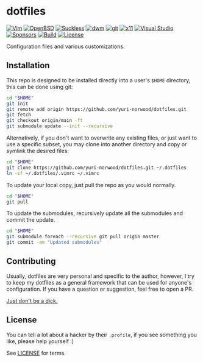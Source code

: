# dotfiles

[![Vim](https://img.shields.io/badge/--019733?logo=vim)](https://github.com/yuri-norwood/dotfiles/issues?q=label%3Avim)
[![OpenBSD](https://img.shields.io/badge/--F2CA30?logo=openbsd&logoColor=000000)](https://github.com/yuri-norwood/dotfiles/issues?q=label%3Aopenbsd)
[![Suckless](https://img.shields.io/badge/--1177AA?logo=suckless)](https://github.com/yuri-norwood/dotfiles/issues?q=label%3Asuckless)
[![dwm](https://img.shields.io/badge/--1177AA?logo=dwm)](https://github.com/yuri-norwood/dotfiles/issues?q=label%3Adwm)
[![git](https://img.shields.io/badge/--F05032?logo=git&logoColor=ffffff)](https://github.com/yuri-norwood/dotfiles/issues?q=label%3Agit)
[![x11](https://img.shields.io/badge/--F28834?logo=x.org&logoColor=ffffff)](https://github.com/yuri-norwood/dotfiles/issues?q=label%3Ax11)
[![Visual Studio](https://img.shields.io/badge/--6C33AF?logo=visual%20studio)](https://github.com/yuri-norwood/dotfiles/issues?q=label%3A%22visual+studio%22)
[![Sponsors](https://img.shields.io/badge/--EA4AAA?logo=github-sponsors&logoColor=ffffff)](https://github.com/sponsors/yuri-norwood)
[![Build](https://img.shields.io/badge/--success?logo=github-actions&logoColor=ffffff)](https://github.com/yuri-norwood/dotfiles/actions?query=workflow%3Alinting)
[![License](https://img.shields.io/badge/--blue?logo=creative-commons&logoColor=ffffff)](LICENSE)

Configuration files and various customizations.

## Installation

This repo is designed to be installed directly into a user's `$HOME` directory,
this can be done using git:

```sh
cd "$HOME"
git init
git remote add origin https://github.com/yuri-norwood/dotfiles.git
git fetch
git checkout origin/main -ft
git submodule update --init --recursive
```

Alternatively, if you don't want to overwrite any existing files, or just want
to use a specific subset, you may clone into another directory and copy or
symlink the desired files:

```sh
cd "$HOME"
git clone https://github.com/yuri-norwood/dotfiles.git ~/.dotfiles
ln -sf ~/.dotfiles/.vimrc ~/.vimrc
```

To update your local copy, just pull the repo as you would normally.

```sh
cd "$HOME"
git pull
```

To update the submodules, recursively update all the submodules and commit the
update.

```sh
cd "$HOME"
git submodule foreach --recursive git pull origin master
git commit -am "Updated submodules"
```

## Contributing

Usually, dotfiles are very personal and specific to the author, however, I
try to keep my dotfiles as a general framework that can be used for anyone's
configuration. If you have a question or suggestion, feel free to open a PR.

[Just don't be a dick.](CODE_OF_CONDUCT.md)

## License

You can tell a lot about a hacker by their `.profile`, if you see something you
like, please help yourself :)

See [LICENSE](LICENSE) for terms.
